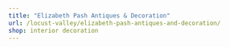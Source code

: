 ```yaml
---
title: "Elizabeth Pash Antiques & Decoration"
url: /locust-valley/elizabeth-pash-antiques-and-decoration/
shop: interior decoration
---
```

